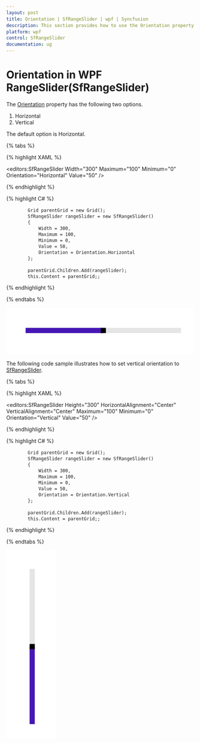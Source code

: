 ```yaml
---
layout: post
title: Orientation | SfRangeSlider | wpf | Syncfusion
description: This section provides how to use the Orientation property in Syncfusion WPF RangeSlider (SfRangeSlider) control.  
platform: wpf
control: SfRangeSlider 
documentation: ug
---
```


# Orientation in WPF RangeSlider(SfRangeSlider) 

The [Orientation](https://help.syncfusion.com/cr/wpf/Syncfusion.SfInput.Wpf~Syncfusion.Windows.Controls.Input.SfRangeSlider~Orientation.html) property has the following two options.  

1. Horizontal  
2. Vertical  

The default option is Horizontal.

{% tabs %}

{% highlight XAML %}

<editors:SfRangeSlider
                    Width="300"
                    Maximum="100"
                    Minimum="0"
                    Orientation="Horizontal"
                    Value="50" />

{% endhighlight %}

{% highlight C# %}

            Grid parentGrid = new Grid();
            SfRangeSlider rangeSlider = new SfRangeSlider()
            {
                Width = 300,
                Maximum = 100,
                Minimum = 0,
                Value = 50,
                Orientation = Orientation.Horizontal
            };

            parentGrid.Children.Add(rangeSlider);
            this.Content = parentGrid;;

{% endhighlight %}

{% endtabs %}

![Horizontal](Orientation_images/Orientation_img1.png)


The following code sample illustrates how to set vertical orientation to [SfRangeSlider](https://help.syncfusion.com/cr/wpf/Syncfusion.SfInput.Wpf~Syncfusion.Windows.Controls.Input.SfRangeSlider.html).  

{% tabs %}

{% highlight XAML %}

<editors:SfRangeSlider
                    Height="300"
                    HorizontalAlignment="Center"
                    VerticalAlignment="Center"
                    Maximum="100"
                    Minimum="0"
                    Orientation="Vertical"
                    Value="50" />

{% endhighlight %}

{% highlight C# %}

            Grid parentGrid = new Grid();
            SfRangeSlider rangeSlider = new SfRangeSlider()
            {
                Width = 300,
                Maximum = 100,
                Minimum = 0,
                Value = 50,
                Orientation = Orientation.Vertical
            };

            parentGrid.Children.Add(rangeSlider);
            this.Content = parentGrid;;

{% endhighlight %}

{% endtabs %}

![Vertical](Orientation_images/Orientation_img2.png)



